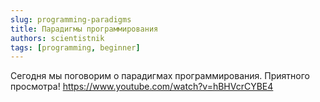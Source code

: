 ```yaml
---
slug: programming-paradigms
title: Парадигмы программирования
authors: scientistnik
tags: [programming, beginner]
---
```


Сегодня мы поговорим о парадигмах программирования. Приятного просмотра!<!--truncate-->
https://www.youtube.com/watch?v=hBHVcrCYBE4
